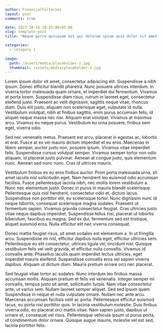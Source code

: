 ```yaml
---
author: FinancialFallacies
layout: post
comments: true

date: 2023-10-16 10:25:00+02:00  
slug: template-post
title: "Neque porro quisquam est qui dolorem ipsum quia dolor sit amet, consectetur, adipisci velit"

categories:
  - category 1
  
image:
  path: /assets/media/placeholder-2.jpg
  thumbnail: /assets/media/placeholder-2.jpg
---
```


Lorem ipsum dolor sit amet, consectetur adipiscing elit. Suspendisse a nibh ipsum. Donec efficitur blandit pharetra. Nunc posuere ultrices interdum. In viverra tortor malesuada quam ornare, et imperdiet dui fermentum. Vivamus at porta lorem. Suspendisse diam risus, rutrum in laoreet eget, consectetur eleifend justo. Praesent ac velit dignissim, sagittis neque vitae, rhoncus diam. Duis elit justo, aliquam non scelerisque eget, vulputate id nulla. Vestibulum volutpat, nibh at finibus sagittis, enim purus accumsan felis, id aliquet neque massa nec nisi. Aliquam erat volutpat. Vivamus at maximus arcu. Vivamus eu neque purus. Vestibulum eu urna posuere, finibus sem eget, viverra odio.

Sed nec venenatis metus. Praesent est arcu, placerat in egestas ac, lobortis et erat. Fusce at ex vel mauris dictum imperdiet et eu eros. Maecenas in libero semper, auctor justo non, posuere ipsum. Vivamus vitae imperdiet felis. Suspendisse cursus volutpat semper. Vivamus semper tortor non odio aliquam, id placerat justo pulvinar. Aenean at congue justo, quis elementum nunc. Aenean sed nunc nunc. Cras id ultrices mauris.

Vestibulum finibus ex eu eros finibus auctor. Proin porta malesuada urna, sit amet iaculis nisl sollicitudin eget. Nam hendrerit leo euismod odio accumsan facilisis. Fusce pellentesque lacinia nibh, nec mollis lorem vestibulum a. Nunc nec elementum justo. Donec in purus in mauris blandit scelerisque. Pellentesque quis nisl hendrerit, consectetur odio et, dictum lacus. Suspendisse non porttitor elit, eu scelerisque tortor. Nunc dignissim nunc id neque lobortis, consequat scelerisque magna sodales. Praesent ut fermentum sapien. Vivamus gravida consectetur feugiat. Cras ultricies justo vitae neque dapibus imperdiet. Suspendisse tellus nisi, placerat ut lobortis bibendum, faucibus eu magna. Sed ex dui, fermentum sed est tristique, aliquet euismod eros. Nulla efficitur elit nec viverra consequat.

Donec mattis feugiat risus, sit amet sodales est elementum a. In ut fringilla arcu. Suspendisse mi nisl, efficitur dapibus nulla eget, efficitur ultricies sem. Pellentesque eu elit consectetur, ultrices ligula vel, tincidunt nisl. Quisque vestibulum felis vel velit gravida, et efficitur nulla convallis. Vivamus id convallis ante. Phasellus iaculis quam imperdiet lectus ultricies, eget imperdiet mauris eleifend. Suspendisse convallis eros vel sapien viverra dapibus. Aliquam ut dictum diam. Mauris pretium ornare orci nec placerat.

Sed feugiat vitae tortor ac sodales. Nunc interdum leo finibus massa accumsan mollis. Aliquam pretium et felis vel venenatis. Integer semper mi convallis, tempus justo sit amet, sollicitudin turpis. Nam vitae consectetur ante, ut varius sem. Nullam laoreet semper aliquet. Sed sed ipsum quam. Suspendisse in neque et nulla vulputate ornare. Nullam nec ante arcu. Maecenas accumsan facilisis velit ac porta. Pellentesque efficitur euismod lacus, eu porta nisi porttitor quis. In lacinia vestibulum molestie. Duis finibus viverra odio, eu placerat orci mattis vitae. Nam sapien justo, dapibus ut ornare et, consequat vel risus. Pellentesque vehicula ipsum ut purus porta, id condimentum dolor ornare. Quisque augue mauris, molestie vel est sed, lacinia porttitor felis.